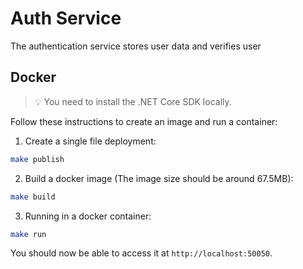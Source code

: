 # Auth Service
The authentication service stores user data and verifies user

## Docker
> 💡 You need to install the .NET Core SDK locally.

Follow these instructions to create an image and run a container:

1. Create a single file deployment:
```bash
make publish
```
2. Build a docker image (The image size should be around 67.5MB):
```bash
make build
```
3. Running in a docker container:
```bash
make run
```
You should now be able to access it at `http://localhost:50050`.
